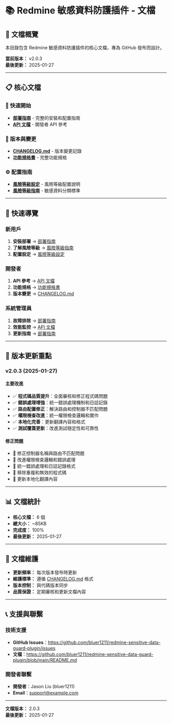 # 📚 Redmine 敏感資料防護插件 - 文檔

## 🎯 文檔概覽

本目錄包含 Redmine 敏感資料防護插件的核心文檔，專為 GitHub 發布而設計。

**當前版本：** v2.0.3  
**最後更新：** 2025-01-27

---

## 📋 核心文檔

### 🚀 快速開始
- **[部署指南](./DEPLOYMENT_GUIDE.md)** - 完整的安裝和配置指南
- **[API 文檔](./API_DOCUMENTATION.md)** - 開發者 API 參考

### 📝 版本與變更
- **[CHANGELOG.md](./CHANGELOG.md)** - 版本變更記錄
- **[功能規格書](./redmine_sensitive_data_guard_specification.md)** - 完整功能規格

### ⚙️ 配置指南
- **[風險等級設定](./RISK_LEVEL_SETTINGS.md)** - 風險等級配置說明
- **[風險等級指南](./RISK_LEVEL_GUIDE.md)** - 敏感資料分類標準

---

## 🎯 快速導覽

### 新用戶
1. **安裝部署** → [部署指南](./DEPLOYMENT_GUIDE.md)
2. **了解風險等級** → [風險等級指南](./RISK_LEVEL_GUIDE.md)
3. **配置設定** → [風險等級設定](./RISK_LEVEL_SETTINGS.md)

### 開發者
1. **API 參考** → [API 文檔](./API_DOCUMENTATION.md)
2. **功能規格** → [功能規格書](./redmine_sensitive_data_guard_specification.md)
3. **版本變更** → [CHANGELOG.md](./CHANGELOG.md)

### 系統管理員
1. **故障排除** → [部署指南](./DEPLOYMENT_GUIDE.md#故障排除)
2. **效能監控** → [API 文檔](./API_DOCUMENTATION.md#效能監控-api)
3. **更新指南** → [部署指南](./DEPLOYMENT_GUIDE.md#更新指南)

---

## 🔄 版本更新重點

### v2.0.3 (2025-01-27)

#### 主要改進
- ✅ **程式碼品質提升**：全面審核和修正程式碼問題
- ✅ **錯誤處理增強**：統一錯誤處理機制和日誌記錄
- ✅ **路由配置修正**：解決路由和控制器不匹配問題
- ✅ **權限檢查改進**：統一權限檢查邏輯和實作
- ✅ **本地化完善**：更新翻譯內容和格式
- ✅ **測試覆蓋更新**：改進測試穩定性和可靠性

#### 修正問題
- 🔧 修正控制器名稱與路由不匹配問題
- 🔧 改進權限檢查邏輯和錯誤處理
- 🔧 統一錯誤處理和日誌記錄格式
- 🔧 移除重複和無效的程式碼
- 🔧 更新本地化翻譯內容

---

## 📊 文檔統計

- **核心文檔：** 6 個
- **總大小：** ~85KB
- **完成度：** 100%
- **最後更新：** 2025-01-27

---

## 🔄 文檔維護

- **更新頻率：** 每次版本發布時更新
- **維護標準：** 遵循 [CHANGELOG.md](./CHANGELOG.md) 格式
- **版本控制：** 與代碼版本同步
- **品質保證：** 定期審核和更新文檔內容

---

## 📞 支援與聯繫

### 技術支援
- **GitHub Issues**：https://github.com/bluer1211/redmine-sensitive-data-guard-plugin/issues
- **文檔**：https://github.com/bluer1211/redmine-sensitive-data-guard-plugin/blob/main/README.md

### 開發者聯繫
- **開發者**：Jason Liu (bluer1211)
- **Email**：support@example.com

---

**文檔版本：** 2.0.3  
**最後更新：** 2025-01-27
